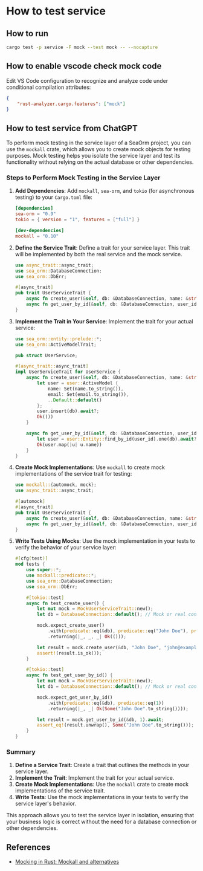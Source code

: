 # How to test service

## How to run

```sh 
cargo test -p service -F mock --test mock -- --nocapture
```

## How to enable vscode check mock code 

Edit VS Code configuration to recognize and analyze code under conditional compilation attributes:

```json
{
    "rust-analyzer.cargo.features": ["mock"]
}
```


## How to test service from ChatGPT 

To perform mock testing in the service layer of a SeaOrm project, you can use the `mockall` crate, which allows you to create mock objects for testing purposes. Mock testing helps you isolate the service layer and test its functionality without relying on the actual database or other dependencies.

### Steps to Perform Mock Testing in the Service Layer

1. **Add Dependencies**:
   Add `mockall`, `sea-orm`, and `tokio` (for asynchronous testing) to your `Cargo.toml` file:

   ```toml
   [dependencies]
   sea-orm = "0.9"
   tokio = { version = "1", features = ["full"] }

   [dev-dependencies]
   mockall = "0.10"
   ```

2. **Define the Service Trait**:
   Define a trait for your service layer. This trait will be implemented by both the real service and the mock service.

   ```rust
   use async_trait::async_trait;
   use sea_orm::DatabaseConnection;
   use sea_orm::DbErr;

   #[async_trait]
   pub trait UserServiceTrait {
       async fn create_user(&self, db: &DatabaseConnection, name: &str, email: &str) -> Result<(), DbErr>;
       async fn get_user_by_id(&self, db: &DatabaseConnection, user_id: i32) -> Result<Option<String>, DbErr>;
   }
   ```

3. **Implement the Trait in Your Service**:
   Implement the trait for your actual service:

   ```rust
   use sea_orm::entity::prelude::*;
   use sea_orm::ActiveModelTrait;

   pub struct UserService;

   #[async_trait::async_trait]
   impl UserServiceTrait for UserService {
       async fn create_user(&self, db: &DatabaseConnection, name: &str, email: &str) -> Result<(), DbErr> {
           let user = user::ActiveModel {
               name: Set(name.to_string()),
               email: Set(email.to_string()),
               ..Default::default()
           };
           user.insert(db).await?;
           Ok(())
       }

       async fn get_user_by_id(&self, db: &DatabaseConnection, user_id: i32) -> Result<Option<String>, DbErr> {
           let user = user::Entity::find_by_id(user_id).one(db).await?;
           Ok(user.map(|u| u.name))
       }
   }
   ```

4. **Create Mock Implementations**:
   Use `mockall` to create mock implementations of the service trait for testing:

   ```rust
   use mockall::{automock, mock};
   use async_trait::async_trait;

   #[automock]
   #[async_trait]
   pub trait UserServiceTrait {
       async fn create_user(&self, db: &DatabaseConnection, name: &str, email: &str) -> Result<(), DbErr>;
       async fn get_user_by_id(&self, db: &DatabaseConnection, user_id: i32) -> Result<Option<String>, DbErr>;
   }
   ```

5. **Write Tests Using Mocks**:
   Use the mock implementation in your tests to verify the behavior of your service layer:

   ```rust
   #[cfg(test)]
   mod tests {
       use super::*;
       use mockall::predicate::*;
       use sea_orm::DatabaseConnection;
       use sea_orm::DbErr;

       #[tokio::test]
       async fn test_create_user() {
           let mut mock = MockUserServiceTrait::new();
           let db = DatabaseConnection::default(); // Mock or real connection

           mock.expect_create_user()
               .with(predicate::eq(&db), predicate::eq("John Doe"), predicate::eq("john@example.com"))
               .returning(|_, _, _| Ok(()));

           let result = mock.create_user(&db, "John Doe", "john@example.com").await;
           assert!(result.is_ok());
       }

       #[tokio::test]
       async fn test_get_user_by_id() {
           let mut mock = MockUserServiceTrait::new();
           let db = DatabaseConnection::default(); // Mock or real connection

           mock.expect_get_user_by_id()
               .with(predicate::eq(&db), predicate::eq(1))
               .returning(|_, _| Ok(Some("John Doe".to_string())));

           let result = mock.get_user_by_id(&db, 1).await;
           assert_eq!(result.unwrap(), Some("John Doe".to_string()));
       }
   }
   ```

### Summary

1. **Define a Service Trait**: Create a trait that outlines the methods in your service layer.
2. **Implement the Trait**: Implement the trait for your actual service.
3. **Create Mock Implementations**: Use the `mockall` crate to create mock implementations of the service trait.
4. **Write Tests**: Use the mock implementations in your tests to verify the service layer's behavior.

This approach allows you to test the service layer in isolation, ensuring that your business logic is correct without the need for a database connection or other dependencies.

## References 

- [Mocking in Rust: Mockall and alternatives](https://blog.logrocket.com/mocking-rust-mockall-alternatives/)